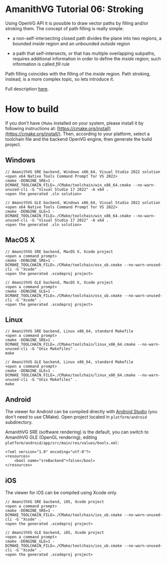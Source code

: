 # AmanithVG Tutorial 06: Stroking

Using OpenVG API it is possible to draw vector paths by filling and/or stroking them. The concept of path filling is really simple:

 - a non-self-intersecting closed path divides the plane into two regions, a bounded *inside* region and an unbounded *outside* region
 
 - a path that self-intersects, or that has multiple overlapping subpaths, requires additional information in order to define the *inside* region; such information is called *fill rule*

Path filling coincides with the filling of the *inside* region. Path stroking, instead, is a more complex topic, so lets introduce it.

Full description [here](https://www.amanithvg.com/docs/tut/006-stroking.html).

# How to build

If you don't have `CMake` installed on your system, please install it by following instructions at: [https://cmake.org/install](https://cmake.org/install/).
Then, according to your platform, select a toolchain file and the backend OpenVG engine, then generate the build project.

## Windows

```
// AmanithVG SRE backend, Windows x86_64, Visual Studio 2022 solution
<open x64 Native Tools Command Prompt for VS 2022>
cmake -DENGINE_SRE=1 -DCMAKE_TOOLCHAIN_FILE=./CMake/toolchain/win_x86_64.cmake --no-warn-unused-cli -G "Visual Studio 17 2022" -A x64 .
<open the generated .sln solution>

// AmanithVG GLE backend, Windows x86_64, Visual Studio 2022 solution
<open x64 Native Tools Command Prompt for VS 2022>
cmake -DENGINE_GLE=1 -DCMAKE_TOOLCHAIN_FILE=./CMake/toolchain/win_x86_64.cmake --no-warn-unused-cli -G "Visual Studio 17 2022" -A x64 .
<open the generated .sln solution>
```

## MacOS X

```
// AmanithVG SRE backend, MacOS X, Xcode project
<open a command prompt>
cmake -DENGINE_SRE=1 -DCMAKE_TOOLCHAIN_FILE=./CMake/toolchain/osx_ub.cmake --no-warn-unused-cli -G "Xcode" .
<open the generated .xcodeproj project>

// AmanithVG GLE backend, MacOS X, Xcode project
<open a command prompt>
cmake -DENGINE_GLE=1 -DCMAKE_TOOLCHAIN_FILE=./CMake/toolchain/osx_ub.cmake --no-warn-unused-cli -G "Xcode" .
<open the generated .xcodeproj project>
```

## Linux

```
// AmanithVG SRE backend, Linux x86_64, standard Makefile
<open a command prompt>
cmake -DENGINE_SRE=1 -DCMAKE_TOOLCHAIN_FILE=./CMake/toolchain/linux_x86_64.cmake --no-warn-unused-cli -G "Unix Makefiles" .
make

// AmanithVG GLE backend, Linux x86_64, standard Makefile
<open a command prompt>
cmake -DENGINE_GLE=1 -DCMAKE_TOOLCHAIN_FILE=./CMake/toolchain/linux_x86_64.cmake --no-warn-unused-cli -G "Unix Makefiles" .
make
```

## Android

The viewer for Android can be compiled directly with [Android Studio](https://developer.android.com/studio) (you don't need to use CMake).
Open project located in `platform/android` subdirectory.

AmanithVG SRE (software rendering) is the default, you can switch to AmanithVG GLE (OpenGL rendering), editing `platform/android/app/src/main/res/values/bools.xml`:

```
<?xml version="1.0" encoding="utf-8"?>
<resources>
    <bool name="sreBackend">false</bool>
</resources>
```

## iOS

The viewer for iOS can be compiled using Xcode only.

```
// AmanithVG SRE backend, iOS, Xcode project
<open a command prompt>
cmake -DENGINE_SRE=1 -DCMAKE_TOOLCHAIN_FILE=./CMake/toolchain/ios_ub.cmake --no-warn-unused-cli -G "Xcode" .
<open the generated .xcodeproj project>

// AmanithVG GLE backend, iOS, Xcode project
<open a command prompt>
cmake -DENGINE_GLE=1 -DCMAKE_TOOLCHAIN_FILE=./CMake/toolchain/ios_ub.cmake --no-warn-unused-cli -G "Xcode" .
<open the generated .xcodeproj project>
```
